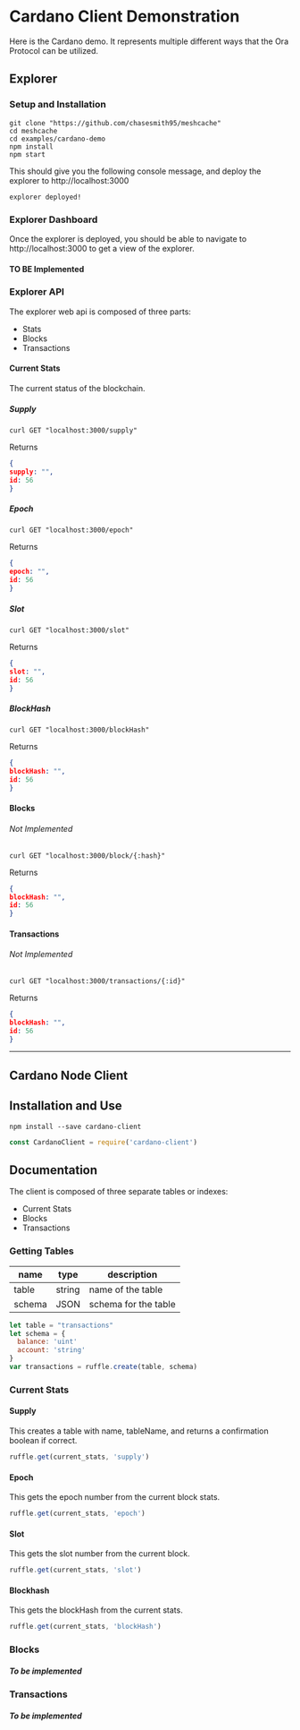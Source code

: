 # Cardano Client Demonstration

Here is the Cardano demo. It represents multiple different ways that the Ora Protocol can be utilized. 


## Explorer 


### Setup and Installation

```console
git clone "https://github.com/chasesmith95/meshcache"
cd meshcache 
cd examples/cardano-demo
npm install
npm start
```

This should give you the following console message, and deploy the explorer to http://localhost:3000

```console 
explorer deployed!
````


### Explorer Dashboard

Once the explorer is deployed, you should be able to navigate to http://localhost:3000 to get a view of the explorer. 

#### TO BE Implemented

### Explorer API

The explorer web api is composed of three parts: 

- Stats
- Blocks 
- Transactions


#### Current Stats 
The current status of the blockchain. 

##### Supply 

```
curl GET "localhost:3000/supply"
```

Returns 

```JSON
{
supply: "",
id: 56 
}

```

##### Epoch

```
curl GET "localhost:3000/epoch"
```

Returns 

```JSON
{
epoch: "",
id: 56 
}

```

##### Slot 

```
curl GET "localhost:3000/slot"
```

Returns 

```JSON
{
slot: "",
id: 56 
}

```

##### BlockHash

```
curl GET "localhost:3000/blockHash"
```

Returns 

```JSON
{
blockHash: "",
id: 56 
}

```


#### Blocks  

###### Not Implemented


```
curl GET "localhost:3000/block/{:hash}"
```


Returns 

```JSON
{
blockHash: "",
id: 56 
}

```

#### Transactions 

###### Not Implemented

```
curl GET "localhost:3000/transactions/{:id}"
```


Returns 

```JSON
{
blockHash: "",
id: 56 
}

```
_____________________________________________________________________

## Cardano Node Client 


## Installation and Use

```
npm install --save cardano-client
```

```javascript 
const CardanoClient = require('cardano-client')
````


## Documentation

The client is composed of three separate tables or indexes: 
- Current Stats
- Blocks 
- Transactions

### Getting Tables 

| name  |  type |  description  
|---    |---    |     ---         |
|  table | string  |  name of the table |
|  schema | JSON  |  schema for the table |


```javascript
let table = "transactions"
let schema = {
  balance: 'uint'
  account: 'string'
}
var transactions = ruffle.create(table, schema)
```


### Current Stats 

#### Supply 

This creates a table with name, tableName, and returns a confirmation boolean if correct.

```javascript
ruffle.get(current_stats, 'supply')
```

#### Epoch

This gets the epoch number from the current block stats. 

```javascript
ruffle.get(current_stats, 'epoch')
```


#### Slot 

This gets the slot number from the current block. 
```javascript
ruffle.get(current_stats, 'slot')
```

#### Blockhash 

This gets the blockHash from the current stats. 

```javascript
ruffle.get(current_stats, 'blockHash')
```


### Blocks 

##### To be implemented 

### Transactions

##### To be implemented 


